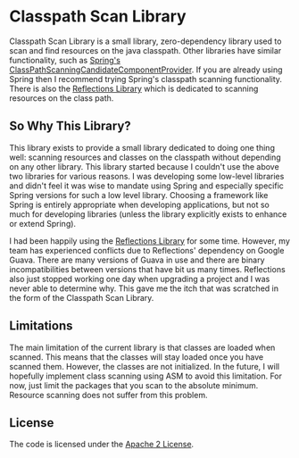 Classpath Scan Library
======================

Classpath Scan Library is a small library, zero-dependency library used to scan and find resources on the java classpath.  Other libraries have similar functionality, such as [Spring's ClassPathScanningCandidateComponentProvider](http://docs.spring.io/spring/docs/2.5.x/api/org/springframework/context/annotation/ClassPathScanningCandidateComponentProvider.html).  If you are already using Spring then I recommend trying Spring's classpath scanning functionality. There is also the [Reflections Library](https://code.google.com/p/reflections/) which is dedicated to scanning resources on the class path.

So Why This Library?
--------------------

This library exists to provide a small library dedicated to doing one thing well: scanning resources and classes on the classpath without depending on any other library.  This library started because I couldn't use the above two libraries for various reasons.  I was developing some low-level libraries and didn't feel it was wise to mandate using Spring and especially specific Spring versions for such a low level library.  Choosing a framework like Spring is entirely appropriate when developing applications, but not so much for developing libraries (unless the library explicitly exists to enhance or extend Spring).

I had been happily using the  [Reflections Library](https://code.google.com/p/reflections/)  for some time.  However, my team has experienced conflicts due to Reflections' dependency on Google Guava.  There are many versions of Guava in use and there are binary incompatibilities between versions that have bit us many times.  Reflections also just stopped working one day when upgrading a project and I was never able to determine why.  This gave me the itch that was scratched in the form of the Classpath Scan Library.

Limitations
-----------

The main limitation of the current library is that classes are loaded when scanned.  This means that the classes will stay loaded once you have scanned them.  However, the classes are not initialized.  In the future, I will hopefully implement class scanning using ASM to avoid this limitation.  For now, just limit the packages that you scan to the absolute minimum.  Resource scanning does not suffer from this problem.

License
-------

The code is licensed under the [Apache 2 License](LICENSE.txt).



